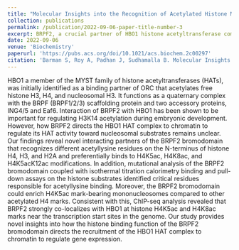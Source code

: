 ```yaml
---
title: "Molecular Insights into the Recognition of Acetylated Histone Modifications by the BRPF2 Bromodomain."
collection: publications
permalink: /publication/2022-09-06-paper-title-number-3
excerpt: BRPF2, a crucial partner of HBO1 histone acetyltransferase complex, plays a role in directing the complex to chromatin for gene expression regulation. Our study unveils BRPF2's bromodomain as capable of recognizing various acetyllysine residues on histones H4, H3, and H2A, with a preference for H4K5ac, H4K8ac, and H4K5acK12ac modifications. Mutational analysis of the bromodomain identifies key residues for acetyllysine binding. Additionally, ChIP-seq analysis shows BRPF2 co-localizes with HBO1 at H4K5ac and H4K8ac marks near transcription start sites, highlighting its role in chromatin recruitment for gene regulation.
date: 2022-09-06
venue: 'Biochemistry'
paperurl: 'https://pubs.acs.org/doi/10.1021/acs.biochem.2c00297'
citation: 'Barman S, Roy A, Padhan J, Sudhamalla B. Molecular Insights into the Recognition of Acetylated Histone Modifications by the BRPF2 Bromodomain. Biochemistry. 2022 Sep 6;61(17):1774-1789.'
---
```


HBO1 a member of the MYST family of histone acetyltransferases (HATs), was initially identified as a binding partner of ORC that acetylates free histone H3, H4, and nucleosomal H3. It functions as a quaternary complex with the BRPF (BRPF1/2/3) scaffolding protein and two accessory proteins, ING4/5 and Eaf6. Interaction of BRPF2 with HBO1 has been shown to be important for regulating H3K14 acetylation during embryonic development. However, how BRPF2 directs the HBO1 HAT complex to chromatin to regulate its HAT activity toward nucleosomal substrates remains unclear. Our findings reveal novel interacting partners of the BRPF2 bromodomain that recognizes different acetyllysine residues on the N-terminus of histone H4, H3, and H2A and preferentially binds to H4K5ac, H4K8ac, and H4K5acK12ac modifications. In addition, mutational analysis of the BRPF2 bromodomain coupled with isothermal titration calorimetry binding and pull-down assays on the histone substrates identified critical residues responsible for acetyllysine binding. Moreover, the BRPF2 bromodomain could enrich H4K5ac mark-bearing mononucleosomes compared to other acetylated H4 marks. Consistent with this, ChIP-seq analysis revealed that BRPF2 strongly co-localizes with HBO1 at histone H4K5ac and H4K8ac marks near the transcription start sites in the genome. Our study provides novel insights into how the histone binding function of the BRPF2 bromodomain directs the recruitment of the HBO1 HAT complex to chromatin to regulate gene expression.
